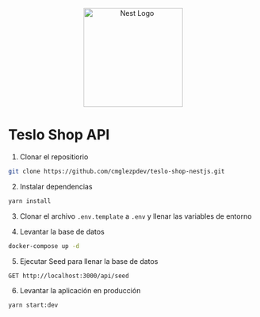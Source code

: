<p align="center">
  <a href="http://nestjs.com/" target="blank"><img src="https://nestjs.com/img/logo-small.svg" width="200" alt="Nest Logo" /></a>
</p>



# Teslo Shop API

1. Clonar el repositiorio
```bash
git clone https://github.com/cmglezpdev/teslo-shop-nestjs.git
```

2. Instalar dependencias
```bash
yarn install
```

3. Clonar el archivo `.env.template` a `.env` y llenar las variables de entorno

4. Levantar la base de datos
```bash
docker-compose up -d
```

5. Ejecutar Seed para llenar la base de datos
```bash
GET http://localhost:3000/api/seed
```

6. Levantar la aplicación en producción
```bash
yarn start:dev
```
